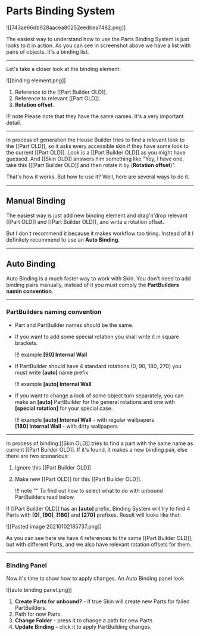 # Parts Binding System

![[743ae66db928aacea80252eedbea7482.png]]

The easiest way to understand how to use the Parts Binding System is just looks to it in action. As you can see in screenshot above we have a list with pairs of objects. It's a binding list. 

---
Let's take a closer look at the binding element:

![[binding element.png]]


1. Reference to the [[Part Builder OLD]].
2. Reference to relevant [[Part OLD]].
3. **Rotation offset**.


!!! note
	Please note that they have the same names. It's a very important detail.


---


In process of generation the House Builder tries to find a relevant look to the [[Part OLD]], so it asks every accessible skin if they have some look to the current [[Part OLD]]. Look is a [[Part Builder OLD]] as you might have guessed. And [[Skin OLD]] answers him something like "Yey, I have one, take this ([[Part Builder OLD]] and then rotate it by (**Rotation offset**)".

That's how it works.
But how to use it? 
Well, here are several ways to do it.

---

## Manual Binding

The easiest way is just add new binding element and drag'n'drop relevant [[Part OLD]] and [[Part Builder OLD]], and write a rotation offset.

But I don't recommend it because it makes workflow too tiring.
Instead of it I definitely recommend to use an **Auto Binding**.

---

## Auto Binding
Auto Binding is a much faster way to work with Skin.
You don't need to add binding pairs manually, instead of it you must comply the **PartBuilders namin convention**.

---

### PartBuilders naming convention
- Part and PartBuilder names should be the same. 
- If you want to add some special rotation you shall write it in square brackets.<br/>

	!!! example
    	**[90] Internal Wall** <br/>
   
- If PartBuilder should have 4 standard rotations (0, 90, 180, 270) you must write **[auto]** name prefix 

	!!! example
		**[auto] Internal Wall** <br/>
		
- If you want to change a look of some object turn separately, you can make an **[auto]** PartBuilder for the general rotations and one with **[special rotation]** for your special case.

	!!! example
		**[auto] Internal Wall** - with regular wallpapers <br/>
	    **[180] Internal Wall** - with dirty wallpapers
---


In process of binding [[Skin OLD]] tries to find a part with the same name as current [[Part Builder OLD]]. If it's found, it makes a new binding pair, else there are two scenarious:

1. Ignore this [[Part Builder OLD]]
2. Make new [[Part OLD]] for this [[Part Builder OLD]]. 

	!!! note ""
		To find out how to select what to do with unbound PartBuilders read below. <br/>

If [[Part Builder OLD]] has an  **[auto]** prefix, Binding System will try to find 4 Parts with **[0]**, **[90]**, **[180]** and **[270]** prefixes. Result will looks like that:

![[Pasted image 20210102185737.png]]

As you can see here we have 4 references to the same [[Part Builder OLD]], but with different Parts, and we also have relevant rotation offsets for them. 

---

### Binding Panel

Now it's time to show how to apply changes.
An Auto Binding panel look

![[auto binding panel.png]]

1. **Create Parts for unbound?** - if true Skin will create new Parts for failed PartBuilders.
2. Path for new Parts.
3. **Change Folder** - press it to change a path for new Parts
4. **Update Binding** - click it to apply PartBuilding changes. 